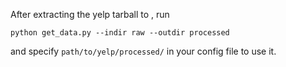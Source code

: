 After extracting the yelp tarball to , run

```
python get_data.py --indir raw --outdir processed
```

and specify `path/to/yelp/processed/` in your config file to use it.
